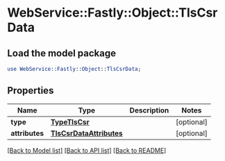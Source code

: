 # WebService::Fastly::Object::TlsCsrData

## Load the model package
```perl
use WebService::Fastly::Object::TlsCsrData;
```

## Properties
Name | Type | Description | Notes
------------ | ------------- | ------------- | -------------
**type** | [**TypeTlsCsr**](TypeTlsCsr.md) |  | [optional] 
**attributes** | [**TlsCsrDataAttributes**](TlsCsrDataAttributes.md) |  | [optional] 

[[Back to Model list]](../README.md#documentation-for-models) [[Back to API list]](../README.md#documentation-for-api-endpoints) [[Back to README]](../README.md)



